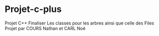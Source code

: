 # Projet-c-plus
Projet C++
Finaliser Les classes pour les arbres ainsi que celle des Files 
Projet par COURS Nathan et CARL Noé
